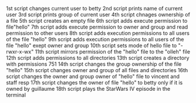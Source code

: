 1st script changes current user to betty
2nd script prints name of current user
3rd script prints group of current user
4th script chnages ownership of a file
5th script creates an empty file
6th script adds execute permission to file"hello"
7th script adds execute permission to owner and group and read permission to other users
8th script adds execution permissions to all users of the file "hello"
9th script adds execution permissions to all users of the file "hello" exept owner and group
10th script sets mode of hello file to "-rwxr-x-wx"
11th script mirrors permission of the "hello" file to the "olleh" file
12th script adds permissions to all directories
13th script creates a directory with permissions 751
14th script changes the group ownership of the file "hello"
15th script changes owner and group of all files and directories
16th script changes the owner and group owner of "hello" file to vincent and staff resp
17th script changes the owner of file "hello" to betty only if it is owned by guillaume
18th script plays the StarWars IV episode in the terminal
